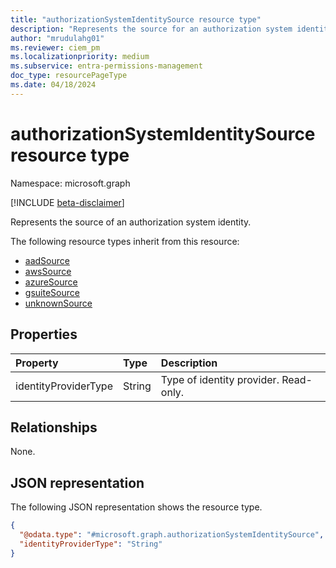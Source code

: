 ```yaml
---
title: "authorizationSystemIdentitySource resource type"
description: "Represents the source for an authorization system identity."
author: "mrudulahg01"
ms.reviewer: ciem_pm
ms.localizationpriority: medium
ms.subservice: entra-permissions-management
doc_type: resourcePageType
ms.date: 04/18/2024
---
```


# authorizationSystemIdentitySource resource type

Namespace: microsoft.graph

[!INCLUDE [beta-disclaimer](../../includes/beta-disclaimer.md)]

Represents the source of an authorization system identity.

The following resource types inherit from this resource:

- [aadSource](../resources/aadsource.md)
- [awsSource](../resources/awssource.md)
- [azureSource](../resources/azuresource.md)
- [gsuiteSource](../resources/gsuitesource.md)
- [unknownSource](../resources/unknownsource.md)

## Properties
|Property|Type|Description|
|:---|:---|:---|
|identityProviderType|String|Type of identity provider. Read-only.|

## Relationships
None.

## JSON representation
The following JSON representation shows the resource type.
<!-- {
  "blockType": "resource",
  "@odata.type": "microsoft.graph.authorizationSystemIdentitySource"
}
-->
``` json
{
  "@odata.type": "#microsoft.graph.authorizationSystemIdentitySource",
  "identityProviderType": "String"
}
```

